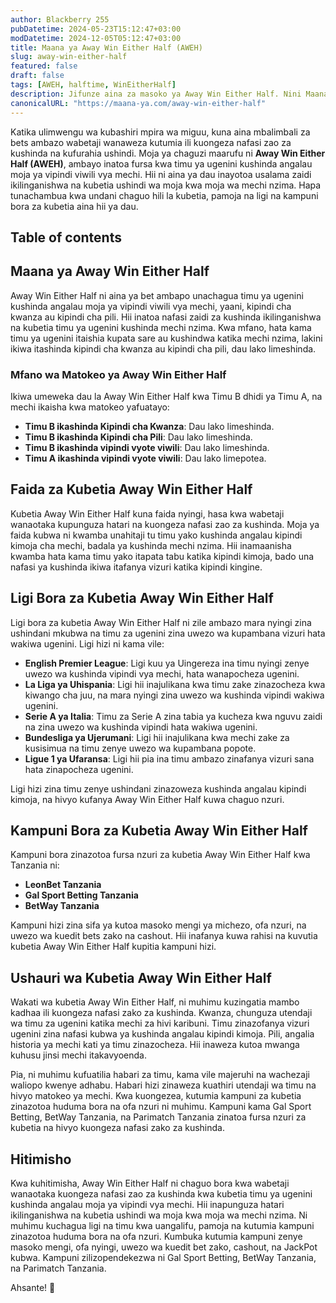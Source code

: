 ```yaml
---
author: Blackberry 255
pubDatetime: 2024-05-23T15:12:47+03:00
modDatetime: 2024-12-05T05:12:47+03:00
title: Maana ya Away Win Either Half (AWEH)
slug: away-win-either-half
featured: false
draft: false
tags: [AWEH, halftime, WinEitherHalf]
description: Jifunze aina za masoko ya Away Win Either Half. Nini Maana ya AWEH Kwenye Betting
canonicalURL: "https://maana-ya.com/away-win-either-half"
---
```


Katika ulimwengu wa kubashiri mpira wa miguu, kuna aina mbalimbali za bets ambazo wabetaji wanaweza kutumia ili kuongeza nafasi zao za kushinda na kufurahia ushindi. Moja ya chaguzi maarufu ni **Away Win Either Half (AWEH)**, ambayo inatoa fursa kwa timu ya ugenini kushinda angalau moja ya vipindi viwili vya mechi. Hii ni aina ya dau inayotoa usalama zaidi ikilinganishwa na kubetia ushindi wa moja kwa moja wa mechi nzima. Hapa tunachambua kwa undani chaguo hili la kubetia, pamoja na ligi na kampuni bora za kubetia aina hii ya dau.

## Table of contents

## Maana ya Away Win Either Half

Away Win Either Half ni aina ya bet ambapo unachagua timu ya ugenini kushinda angalau moja ya vipindi viwili vya mechi, yaani, kipindi cha kwanza au kipindi cha pili. Hii inatoa nafasi zaidi za kushinda ikilinganishwa na kubetia timu ya ugenini kushinda mechi nzima. Kwa mfano, hata kama timu ya ugenini itaishia kupata sare au kushindwa katika mechi nzima, lakini ikiwa itashinda kipindi cha kwanza au kipindi cha pili, dau lako limeshinda.

### Mfano wa Matokeo ya Away Win Either Half

Ikiwa umeweka dau la Away Win Either Half kwa Timu B dhidi ya Timu A, na mechi ikaisha kwa matokeo yafuatayo:

- **Timu B ikashinda Kipindi cha Kwanza**: Dau lako limeshinda.
- **Timu B ikashinda Kipindi cha Pili**: Dau lako limeshinda.
- **Timu B ikashinda vipindi vyote viwili**: Dau lako limeshinda.
- **Timu A ikashinda vipindi vyote viwili**: Dau lako limepotea.

## Faida za Kubetia Away Win Either Half

Kubetia Away Win Either Half kuna faida nyingi, hasa kwa wabetaji wanaotaka kupunguza hatari na kuongeza nafasi zao za kushinda. Moja ya faida kubwa ni kwamba unahitaji tu timu yako kushinda angalau kipindi kimoja cha mechi, badala ya kushinda mechi nzima. Hii inamaanisha kwamba hata kama timu yako itapata tabu katika kipindi kimoja, bado una nafasi ya kushinda ikiwa itafanya vizuri katika kipindi kingine.

## Ligi Bora za Kubetia Away Win Either Half

Ligi bora za kubetia Away Win Either Half ni zile ambazo mara nyingi zina ushindani mkubwa na timu za ugenini zina uwezo wa kupambana vizuri hata wakiwa ugenini. Ligi hizi ni kama vile:

- **English Premier League**: Ligi kuu ya Uingereza ina timu nyingi zenye uwezo wa kushinda vipindi vya mechi, hata wanapocheza ugenini.
- **La Liga ya Uhispania**: Ligi hii inajulikana kwa timu zake zinazocheza kwa kiwango cha juu, na mara nyingi zina uwezo wa kushinda vipindi wakiwa ugenini.
- **Serie A ya Italia**: Timu za Serie A zina tabia ya kucheza kwa nguvu zaidi na zina uwezo wa kushinda vipindi hata wakiwa ugenini.
- **Bundesliga ya Ujerumani**: Ligi hii inajulikana kwa mechi zake za kusisimua na timu zenye uwezo wa kupambana popote.
- **Ligue 1 ya Ufaransa**: Ligi hii pia ina timu ambazo zinafanya vizuri sana hata zinapocheza ugenini.

Ligi hizi zina timu zenye ushindani zinazoweza kushinda angalau kipindi kimoja, na hivyo kufanya Away Win Either Half kuwa chaguo nzuri.

## Kampuni Bora za Kubetia Away Win Either Half

Kampuni bora zinazotoa fursa nzuri za kubetia Away Win Either Half kwa Tanzania ni:

- **<span class="text-success text-decoration-underline" onclick="OpenAff('leonbet')">LeonBet Tanzania</span>**
- **<span class="text-success text-decoration-underline" onclick="OpenAff('gsb')">Gal Sport Betting Tanzania</span>**
- **<span class="text-success text-decoration-underline" onclick="OpenAff('betway')">BetWay Tanzania</span>**

Kampuni hizi zina sifa ya kutoa masoko mengi ya michezo, ofa nzuri, na uwezo wa kuedit bets zako na cashout. Hii inafanya kuwa rahisi na kuvutia kubetia Away Win Either Half kupitia kampuni hizi.

## Ushauri wa Kubetia Away Win Either Half

Wakati wa kubetia Away Win Either Half, ni muhimu kuzingatia mambo kadhaa ili kuongeza nafasi zako za kushinda. Kwanza, chunguza utendaji wa timu za ugenini katika mechi za hivi karibuni. Timu zinazofanya vizuri ugenini zina nafasi kubwa ya kushinda angalau kipindi kimoja. Pili, angalia historia ya mechi kati ya timu zinazocheza. Hii inaweza kutoa mwanga kuhusu jinsi mechi itakavyoenda.

Pia, ni muhimu kufuatilia habari za timu, kama vile majeruhi na wachezaji waliopo kwenye adhabu. Habari hizi zinaweza kuathiri utendaji wa timu na hivyo matokeo ya mechi. Kwa kuongezea, kutumia kampuni za kubetia zinazotoa huduma bora na ofa nzuri ni muhimu. Kampuni kama Gal Sport Betting, BetWay Tanzania, na Parimatch Tanzania zinatoa fursa nzuri za kubetia na hivyo kuongeza nafasi zako za kushinda.

## Hitimisho

Kwa kuhitimisha, Away Win Either Half ni chaguo bora kwa wabetaji wanaotaka kuongeza nafasi zao za kushinda kwa kubetia timu ya ugenini kushinda angalau moja ya vipindi vya mechi. Hii inapunguza hatari ikilinganishwa na kubetia ushindi wa moja kwa moja wa mechi nzima. Ni muhimu kuchagua ligi na timu kwa uangalifu, pamoja na kutumia kampuni zinazotoa huduma bora na ofa nzuri. Kumbuka kutumia kampuni zenye masoko mengi, ofa nyingi, uwezo wa kuedit bet zako, cashout, na JackPot kubwa. Kampuni zilizopendekezwa ni Gal Sport Betting, BetWay Tanzania, na Parimatch Tanzania.

Ahsante! 🙏
